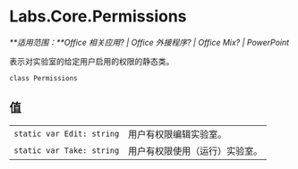 
# <a name="labs.core.permissions"></a>Labs.Core.Permissions

 _**适用范围：**Office 相关应用? | Office 外接程序? | Office Mix? | PowerPoint_

表示对实验室的给定用户启用的权限的静态类。

```
class Permissions
```


## <a name="values"></a>值


|||
|:-----|:-----|
| `static var Edit: string`|用户有权限编辑实验室。|
| `static var Take: string`|用户有权限使用（运行）实验室。|
